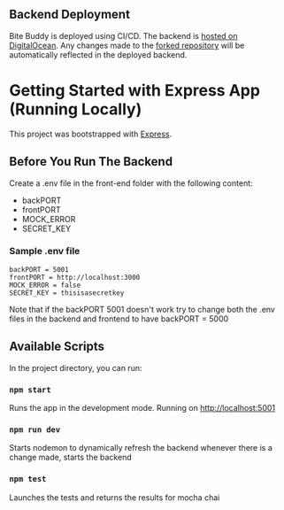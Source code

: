 ## Backend Deployment
Bite Buddy is deployed using CI/CD. The backend is [hosted on DigitalOcean](https://squid-app-t9mda.ondigitalocean.app/). Any changes made to the [forked repository](https://github.com/ebc5802/4-final-project-bite-buddy-digital-ocean/) will be automatically reflected in the deployed backend.

# Getting Started with Express App (Running Locally)

This project was bootstrapped with [Express](https://expressjs.com/).

## Before You Run The Backend

Create a .env file in the front-end folder with the following content:
- backPORT
- frontPORT
- MOCK_ERROR
- SECRET_KEY

### Sample .env file

    backPORT = 5001
    frontPORT = http://localhost:3000
    MOCK_ERROR = false
    SECRET_KEY = thisisasecretkey

Note that if the backPORT 5001 doesn't work try to change both the .env files in the backend and frontend to have backPORT = 5000

## Available Scripts

In the project directory, you can run:

### `npm start`

Runs the app in the development mode.
Running on [http://localhost:5001](http://localhost:5001)

### `npm run dev`

Starts nodemon to dynamically refresh the backend whenever there is a change made, starts the backend

### `npm test`

Launches the tests and returns the results for mocha chai




